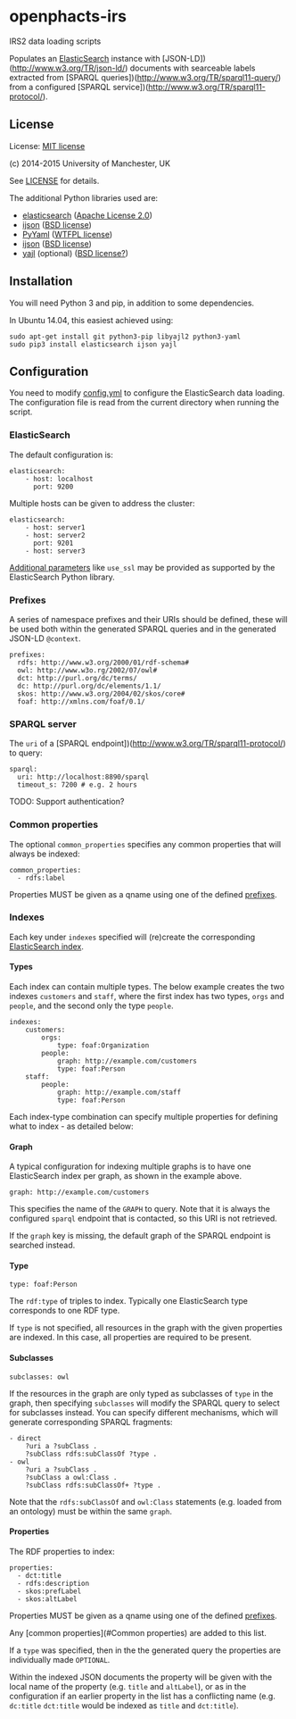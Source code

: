 # openphacts-irs
IRS2 data loading scripts

Populates an [ElasticSearch](http://www.elasticsearch.org) instance with [JSON-LD])(http://www.w3.org/TR/json-ld/) 
documents with searceable labels extracted from [SPARQL queries])(http://www.w3.org/TR/sparql11-query/) from
a configured [SPARQL service])(http://www.w3.org/TR/sparql11-protocol/).


## License
License: [MIT license](http://opensource.org/licenses/MIT)

(c) 2014-2015 University of Manchester, UK

See [LICENSE](LICENSE) for details.

The additional Python libraries used are:

* [elasticsearch](https://pypi.python.org/pypi/elasticsearch/) ([Apache License 2.0](http://www.apache.org/licenses/LICENSE-2.0))
* [ijson](https://pypi.python.org/pypi/ijson/) ([BSD license](https://github.com/isagalaev/ijson/blob/master/LICENSE.txt))
* [PyYaml](https://pypi.python.org/pypi/pyaml/) ([WTFPL license](https://github.com/mk-fg/pretty-yaml/blob/master/COPYING))
* [ijson](https://pypi.python.org/pypi/ijson/) ([BSD license](https://github.com/isagalaev/ijson/blob/master/LICENSE.txt))
* [yajl](https://pypi.python.org/pypi/yajl) (optional) ([BSD license?](https://github.com/rtyler/py-yajl/issues/28))


## Installation

You will need Python 3 and pip, in addition to some dependencies.

In Ubuntu 14.04, this easiest achieved using:

    sudo apt-get install git python3-pip libyajl2 python3-yaml 
    sudo pip3 install elasticsearch ijson yajl


## Configuration

You need to modify [config.yml](config.yml) to configure the ElasticSearch data loading. The configuration 
file is read from the current directory when running the script.

### ElasticSearch

The default configuration is:

    elasticsearch:
        - host: localhost
          port: 9200

Multiple hosts can be given to address the cluster:

    elasticsearch:
        - host: server1
        - host: server2
          port: 9201
        - host: server3

[Additional parameters](http://elasticsearch-py.readthedocs.org/en/master/api.html#elasticsearch) like `use_ssl` may be provided as supported by the ElasticSearch Python library.


### Prefixes

A series of namespace prefixes and their URIs should be defined, 
these will be used both within the generated SPARQL queries 
and in the generated JSON-LD `@context`.

    prefixes:
      rdfs: http://www.w3.org/2000/01/rdf-schema#
      owl: http://www.w3o.rg/2002/07/owl#
      dct: http://purl.org/dc/terms/
      dc: http://purl.org/dc/elements/1.1/
      skos: http://www.w3.org/2004/02/skos/core#
      foaf: http://xmlns.com/foaf/0.1/

### SPARQL server

The `uri` of a [SPARQL endpoint])(http://www.w3.org/TR/sparql11-protocol/) to query:

    sparql:
      uri: http://localhost:8890/sparql
      timeout_s: 7200 # e.g. 2 hours

TODO: Support authentication?

### Common properties

The optional `common_properties` specifies any common properties that will
always be indexed:

    common_properties:
      - rdfs:label

Properties MUST be given as a qname using
one of the defined [prefixes](#Prefixes).


### Indexes

Each key under `indexes` specified will (re)create the corresponding [ElasticSearch index](http://www.elasticsearch.org/guide/en/elasticsearch/reference/current/docs-index_.html).

#### Types

Each index can contain multiple types. The below example creates the two indexes `customers` and `staff`, where the first index has two types, `orgs` and `people`, and the second only the type `people`. 

    indexes:
        customers:
            orgs:
                type: foaf:Organization
            people:
                graph: http://example.com/customers
                type: foaf:Person
        staff:
            people:
                graph: http://example.com/staff
                type: foaf:Person

Each index-type combination can specify multiple properties for defining what to index - as detailed below:

#### Graph

A typical configuration for indexing multiple graphs is to have one ElasticSearch index per graph, as shown in the example above.

    graph: http://example.com/customers
    
This specifies the name of the `GRAPH` to query. Note that it is always the configured `sparql` endpoint that is contacted, so
this URI is not retrieved. 

If the `graph` key is missing, the default graph of the SPARQL endpoint is searched instead. 

#### Type

    type: foaf:Person

The `rdf:type` of triples to index. Typically one ElasticSearch type corresponds to one RDF type.

If `type` is not specified, all resources in the graph with the given properties are indexed. 
In this case, all properties are required to be present.

#### Subclasses

    subclasses: owl
    
If the resources in the graph are only typed as subclasses of `type` in the graph, then specifying `subclasses` will modify the SPARQL query to select for subclasses instead. You can specify different mechanisms, which will generate corresponding SPARQL fragments:

    - direct
        ?uri a ?subClass .
        ?subClass rdfs:subClassOf ?type .
    - owl
        ?uri a ?subClass .
        ?subClass a owl:Class .
        ?subClass rdfs:subClassOf+ ?type .
    
Note that the `rdfs:subClassOf` and `owl:Class` statements (e.g. loaded from an ontology) must be within the same `graph`. 

#### Properties

The RDF properties to index:

    properties:
      - dct:title
      - rdfs:description
      - skos:prefLabel
      - skos:altLabel

Properties MUST be given as a qname using
one of the defined [prefixes](#Prefixes).

Any [common properties](#Common properties) are added to this list.

If a `type` was specified, then in the the generated query the properties are individually made `OPTIONAL`.

Within the indexed JSON documents the property will be given with the local name of the property (e.g. `title` and `altLabel`), or as in the configuration if an earlier property in the list has a conflicting name (e.g. `dc:title` `dct:title` would be indexed as `title` and `dct:title`).

